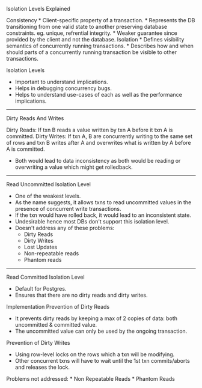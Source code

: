 Isolation Levels Explained

Consistency
    * Client-specific property of a transaction.
    * Represents the DB transitioning from one valid state to another preserving database constraints. eg. unique, refrential integrity.
    * Weaker guarantee since provided by the client and not the database.
Isolation
    * Defines visibility semantics of concurrently running transactions.
    * Describes how and when should parts of a concurrently running transaction be visible to other transactions.

Isolation Levels
* Important to understand implications.
* Helps in debugging concurrency bugs.
* Helps to understand use-cases of each as well as the performance implications.

***************************************************************************************************

Dirty Reads And Writes

Dirty Reads: If txn B reads a value written by txn A before it txn A is committed.
Dirty Writes: If txn A, B are concurrently writing to the same set of rows and txn B writes after A and overwrites what is written by A before A is committed.

* Both would lead to data inconsistency as both would be reading or overwriting a value which might get rolledback.

***************************************************************************************************

Read Uncommitted Isolation Level
* One of the weakest levels.
* As the name suggests, it allows txns to read uncommitted values in the presence of concurrent write transactions.
* If the txn would have rolled back, it would lead to an inconsistent state.
* Undesirable hence most DBs don't support this isolation level.
* Doesn't address any of these problems:
    * Dirty Reads
    * Dirty Writes
    * Lost Updates
    * Non-repeatable reads
    * Phantom reads

***************************************************************************************************

Read Committed Isolation Level
* Default for Postgres.
* Ensures that there are no dirty reads and dirty writes.

Implementation
Prevention of Dirty Reads
* It prevents dirty reads by keeping a max of 2 copies of data: both uncommitted & committed value.
* The uncommitted value can only be used by the ongoing transaction.

Prevention of Dirty Writes
* Using row-level locks on the rows which a txn will be modifying.
* Other concurrent txns will have to wait until the 1st txn commits/aborts and releases the lock.

Problems not addressed:
    * Non Repeatable Reads
    * Phantom Reads
